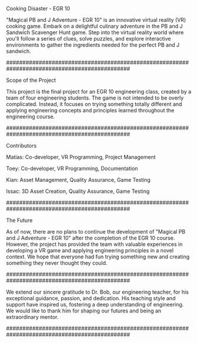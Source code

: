 Cooking Disaster - EGR 10

"Magical PB and J Adventure - EGR 10" is an innovative virtual reality (VR) cooking game. Embark on a delightful culinary 
adventure in the PB and J Sandwich Scavenger Hunt game. Step into the virtual reality world where you'll follow 
a series of clues, solve puzzles, and explore interactive environments to gather the ingredients needed for the 
perfect PB and J sandwich.

##############################################################################################

Scope of the Project

This project is the final project for an EGR 10 engineering class, created by a team of four engineering students. 
The game is not intended to be overly complicated. Instead, it focuses on trying something totally different and 
applying engineering concepts and principles learned throughout the engineering course.

##############################################################################################

Contributors

Matias: Co-developer, VR Programming, Project Management

Toey: Co-developer, VR Programming, Documentation

Kian: Asset Management, Quality Assurance, Game Testing

Issac: 3D Asset Creation, Quality Assurance, Game Testing

##############################################################################################

The Future

As of now, there are no plans to continue the development of "Magical PB and J Adventure - EGR 10" after the completion of the 
EGR 10 course. However, the project has provided the team with valuable experiences in developing a VR game and 
applying engineering principles in a novel context. We hope that everyone had fun trying something new and creating 
something they never thought they could.

##############################################################################################

We extend our sincere gratitude to Dr. Bob, our engineering teacher, for his exceptional guidance, passion, and 
dedication. His teaching style and support have inspired us, fostering a deep understanding of engineering. We 
would like to thank him for shaping our futures and being an extraordinary mentor.

##############################################################################################
